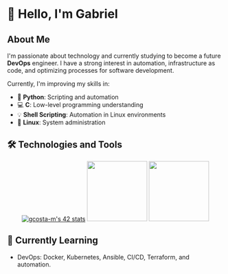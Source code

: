 # 👋 Hello, I'm Gabriel

## About Me
I'm passionate about technology and currently studying to become a future **DevOps** engineer. I have a strong interest in automation, infrastructure as code, and optimizing processes for software development.

Currently, I'm improving my skills in:

- 🐍 **Python**: Scripting and automation
- 💻 **C**: Low-level programming understanding
- 💡 **Shell Scripting**: Automation in Linux environments
- 🐧 **Linux**: System administration

## 🛠️ Technologies and Tools

<div align="center">
  <a href="https://github.com/Gbriel70">
    <a href="https://github.com/oakoudad/badge42"><img src="https://badge.mediaplus.ma/levi/gcosta-m?1337Badge=off" alt="gcosta-m's 42 stats" /></a>
   <img height="140em" src="https://github-readme-stats.vercel.app/api?username=Gbriel70&show_icons=true&theme=tokyonight&include_all_commits=true&count_private=true"/> 
   <img height="140em" src="https://github-readme-stats.vercel.app/api/top-langs/?username=Gbriel70&layout=compact&langs_count=7&theme=tokyonight"/>
  </a>
</div>

## 🌱 Currently Learning
- DevOps: Docker, Kubernetes, Ansible, CI/CD, Terraform, and automation.
